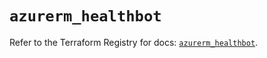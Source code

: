 # `azurerm_healthbot`

Refer to the Terraform Registry for docs: [`azurerm_healthbot`](https://registry.terraform.io/providers/hashicorp/azurerm/4.41.0/docs/resources/healthbot).

